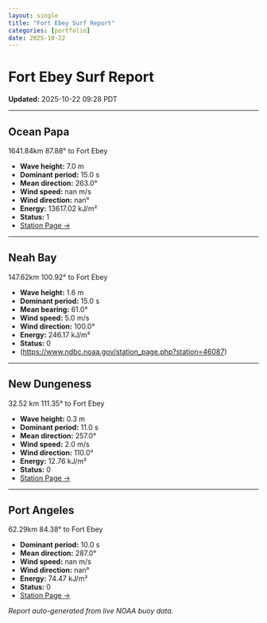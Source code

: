 ```yaml
---
layout: single
title: "Fort Ebey Surf Report"
categories: [portfolio]
date: 2025-10-22
---
```


# Fort Ebey Surf Report
**Updated:** 2025-10-22 09:28 PDT

---

## Ocean Papa 
1641.84km 87.88° to Fort Ebey
- **Wave height:** 7.0 m  
- **Dominant period:** 15.0 s  
- **Mean direction:** 263.0°  
- **Wind speed:** nan m/s  
- **Wind direction:** nan°  
- **Energy:** 13617.02 kJ/m²  
- **Status:** 1  
- [Station Page →](https://www.ndbc.noaa.gov/station_page.php?station=46246)

---

## Neah Bay 
147.62km 100.92° to Fort Ebey

- **Wave height:** 1.6 m  
- **Dominant period:** 15.0 s  
- **Mean bearing:** 61.0°  
- **Wind speed:** 5.0 m/s  
- **Wind direction:** 100.0°  
- **Energy:** 246.17 kJ/m²  
- **Status:** 0  
- (https://www.ndbc.noaa.gov/station_page.php?station=46087)

---

## New Dungeness 
32.52 km 111.35° to Fort Ebey 

- **Wave height:** 0.3 m  
- **Dominant period:** 11.0 s  
- **Mean direction:** 257.0°  
- **Wind speed:** 2.0 m/s  
- **Wind direction:** 110.0°  
- **Energy:** 12.76 kJ/m²  
- **Status:** 0  
- [Station Page →](https://www.ndbc.noaa.gov/station_page.php?station=46088)

---

## Port Angeles 
62.29km 84.38° to Fort Ebey 
- **Dominant period:** 10.0 s  
- **Mean direction:** 287.0°  
- **Wind speed:** nan m/s  
- **Wind direction:** nan°  
- **Energy:** 74.47 kJ/m²  
- **Status:** 0  
- [Station Page →](https://www.ndbc.noaa.gov/station_page.php?station=46267)

*Report auto-generated from live NOAA buoy data.*
